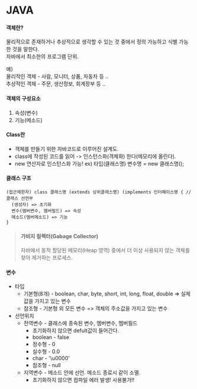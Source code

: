 # JAVA

#### 객체란?  
물리적으로 존재하거나 추상적으로 생각할 수 있는 것 중에서 정의 가능하고 식별 가능한 것을 말한다.  
자바에서 최소한의 프로그램 단위.  

예)  
물리적인 객체 - 사람, 모니터, 상품, 자동차 등 ..  
추상적인 객체 - 주문, 생산정보, 회계장부 등 ..  
      
#### 객체의 구성요소
  1) 속성(변수)
  2) 기능(메소드)

#### Class란
- 객체를 만들기 위한 자바코드로 이루어진 설계도.
- class에 작성된 코드를 읽어 -> 인스턴스화(객체화) 한다(메모리에 올린다).
- new 연산자로 인스턴스화 가능! ex) 타입(클래스명) 변수명 = new 클래스명();

#### 클래스 구조
```
(접근제한자) class 클래스명 (extends 상위클래스명) (implements 인터페이스명 { // 클래스 선언부
  (생성자) => 초기화
  변수(멤버변수, 멤버필드) => 속성
  메소드(멤버메소드) => 기능
}
```
> #### 가비지 컬렉터(Gabage Collector)  
> 자바에서 동적 할당된 메모리(Heap 영역) 중에서 더 이상 사용되지 않는 객체를 찾아 제거하는 프로세스.

#### 변수
- 타입
  - 기본형(8개) - boolean, char, byte, short, int, long, float, double => 실제 값을 가지고 있는 변수
  - 참조형 - 기본형 외 모든 변수 => 객체의 주소값을 가지고 있는 변수
- 선언위치
  - 전역변수 - 클래스에 종속된 변수, 멤버변수, 멤버필드
    - 초기화하지 않으면 defult값이 들어간다.
    - boolean - false
    - 정수형 - 0
    - 실수형 - 0.0
    - char - '\u0000'
    - 참조형 - null
  - 지역변수 - 메소드 안에 선언. 메소드 종료시 같이 소멸.
    - 초기화하지 않으면 컴파일 에러 발생! 사용불가!!
